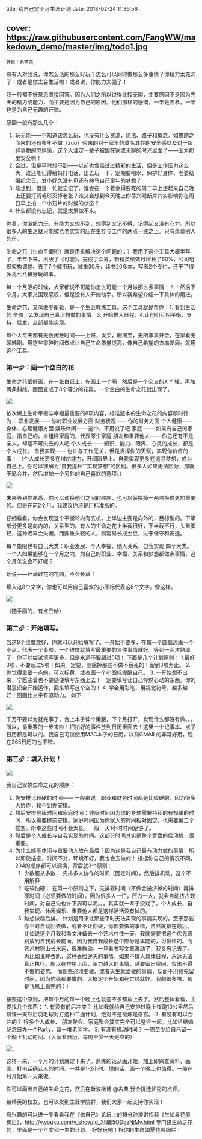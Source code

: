 ﻿title: 给自己定个月生涯计划
date: 2018-02-24 11:36:56

cover: https://raw.githubusercontent.com/FangWW/makedown_demo/master/img/todo1.jpg
---

	转自：新精英

总有人对我说，你怎么活的那么好玩？怎么可以同时做那么多事情？你精力太充沛了！或者是你太会生活啦！或者说，你能力太强了！

我一般都不好意思直接回答。因为人们之所以过得比较无聊，主要原因不是因为先天的精力或能力，而主要是因为自己的原因。他们那样的感慨，一半是羡慕，一半也是为自己无趣的开脱。

原因一般有那么几个：
1. 玩无能——不知道该怎么玩，也没有什么资源，想法、路子和概念。如果随之而来的还有多年不做（zuo）带来的对于家里的莫名其妙的安全感以及对于新鲜事物的恐惧感，这个人注定一辈子被困在家或无聊的时光里面了——因为那里安全啊！
2. 会过，但是平时想不到——以前也曾经过过精彩的生活，但是工作压力这么大，谁还能记得给妈打电话，出去玩一下，定期要喝水，保护好身体，老婆结婚纪念日、发小好久没有见还有神马自己童年的梦想？
3. 能想到，但是一忙就忘记了。谁会在一个着急得要死的周二早上想起来自己晚上还要打羽毛球灭掉老张？谁又会想到今天晚上你尽兴喝断片其实影响你在周日早上拍一个小短片的时候的状态？
4. 什么都没有忘记，就是太累做不来。

你看，你没能力玩，有能力又想不到，想得到又记不得，记得起又没有心力。所以很多人的生活就只能被老老实实的压在生存与工作的两点一线之上。只有羡慕别人的份。

生命之花（生命平衡轮）就是用来解决这个问题的：）我用了这个工具大概半年了，半年下来，出版了《可能》，完成了众筹，新精英绩效月增长了60%，公司组织架构调整、去了7个城市玩，减重30斤，读书20多本，写者2个专栏，还干了很多乱七八糟好玩的事。

每一个月晒的时候，大家都说不可能你怎么可能一个月做那么多事情！！！然后下个月，大家又围观感叹，但是没有人开始动手。所以我希望介绍一下具体的用法，

生命之花，又叫做平衡轮，是一个生涯教练工具。这个工具就是帮你：1. 看到生活的 全貌，2.发现自己真正想做的事情，3. 开始排入日程，4.让他们互相平衡、支持、启发，全部都能实现。

每个人每天都有无数闲散时间——上班，发呆，刷淘宝，无所事事开会，在家看无聊韩剧。用这些零碎时间做点让自己生命质量提高，像自己希望的方向发展。就用这个工具。

### 第一步：画一个空白的花
生命之花很好画，在一张白纸上，先画上一个圈，然后是一个交叉的X Y 轴，再加两条斜线。画面变成了8个等分的花瓣。一个空白的生命之花就出现了。

![](https://raw.githubusercontent.com/FangWW/makedown_demo/master/img/todo2.jpg)

依次填上生命平衡与幸福最重要的8项内容，标准版本的生命之花的内容顺时针为：
职业发展—— 你的职业发展方面
财务状况—— 你的财务方面
个人健康—— 身体、心理健康方面
娱乐休闲—— 这个，不用说了吧
家庭 —— 如果有自己的家庭，指自己的。未组建家庭的，代表原生家庭
朋友和重要他人—— 你总还有不是亲人，却是不可失去的人吧
个人成长—— 知识、能力、眼界、心灵的成长，都是个人成长。
自我实现—— 也许与工作无关，但是发挥你的天赋，实现你价值的事！
（个人成长更多在增加能力，开阔眼界上。自我实现更多在追寻梦想，成为自己上。你可以理解为“自我提升”“实现梦想”的区别。很多人如果无法区分，那就干脆合并，然后增加一个另外的自己喜欢的选项。）

![](https://raw.githubusercontent.com/FangWW/makedown_demo/master/img/todo3.jpg)

未来等到你熟悉，你可以调换他们之间的顺序，也可以替换掉一两项换成更加重要的。但是在前2个月，我建议你还是用标准版的。

仔细看看，你会发现这个平衡轮内有玄机，上半边主要是向外的，目标型的。下半部分更多是向内的，关系型的。有人的生命之花上半截很好，下半截不行，头重脚轻，这种迟早会失衡。而脚重头轻的人，则容易长成土豆，过于保守和安逸。

每个象限也有自己大类：职业发展、个人幸福、他人关系、自我实现 四个大类。一个人如果能够在一个月之内，为自己的职业、幸福、关系和梦想都做点事情，这个月怎么会不好呢？

话说——开满鲜花的花园，不会长草！

填入这8个文字，你也可以用自己喜欢的小图标代表这8个文字。像这样。

![](https://raw.githubusercontent.com/FangWW/makedown_demo/master/img/todo4.jpg)

（随手画的，有点丑哈）
### 第二步：开始填写。
当这8个维度放好，你就可以开始填写了。一开始不要多，在每一个圆弧边画一个小点，代表一个事项。一个维度就填写最重要的三件事情就好。等到一两次熟练了，你可以尝试填写更多，但是永远不要超过5项！
下面是几个计划原则：
1.最好3项，不要超过5项！如果一定要，删除掉那些不做不会死的！留到3项为止。
2. 你觉得重要一点的，可以标黄，或者画一个小图标提醒自己。
3. 一开始想不出来，宁愿空着也不要随便填写东西上去！一定要填写让自己怦然心动的东西。你的潜意识会开始运作，回来填写这个空的！
4. 学会用彩笔，用视觉符号，越多越好！图画比文字有驱动力。
如下：

![](https://raw.githubusercontent.com/FangWW/makedown_demo/master/img/todo5.jpg)

千万不要以为就完事了，合上本子伸个懒腰，下个月打开，发现什么都没有做。。。
所以，最重要的一步来啦！把拍好的事件放到日历里面去！这里一个记事本、点子日历都是可以的。我自己习惯使用MAC本子的日历，以前GMAIL的非常好用，现在365日历的也不错。
### 第三步：填入计划！

![](https://raw.githubusercontent.com/FangWW/makedown_demo/master/img/todo6.jpg)

我自己安排生命之花的顺序：
1. 先安排比较硬的时间—— 一般来说，职业和财务时间都是比较硬的，因为很多人协作，轮不到你安排。
2. 然后安排健康时间和家庭时间；健康时间因为你的身体需要持续的有规律的时间，所以需要提前安排。家庭时间因为你家人的时间相对固定，也需要第二个插空。所幸这些时间不会太长，一般一天1小时时间足够了。
3. 然后是个人成长与自我实现的时间。这部分时间其实是整个罗盘的启动机，很重要。
4. 为什么娱乐休闲与重要他人放在最后？因为这是我自己最有动力做的事情，所以即使插空，时间不对，环境不好，我也会去做的！
根据你自己的情况不同，234的顺序都可以调换，背后就3个原则：
	1. 少数服从多数：
先排多人协作的时间（固定时间），然后排机动。这个不用解释
	2. 吃软怕硬：
在第一个原则之下，先排软时间（不做会被挤掉的时间）再排硬时间（必须要做的时间）。因为很多人一忙，压力一大，就会自动挤占软时间，对自己说也许下周可以呢。。。其实就一辈子没戏了。个人成长、自我实现、休闲娱乐、重要他人都是这样活活没有掉的。
	3. 越想做越后排。
计划是用来让那些平时无法实现的事情实现的。至于那些你平时自动回去做，或者不让你做，你都要做的事情，自然就排在最后。
比如说这个月我和斯文准备去一个艺术村住一天，我就需要把这个优先级别放到自我成长前面，因为我自我成长这个部分是本能的，习惯性的。而艺术村则山长水远，很难启动。一旦看书写文章激动了，我又忘记去了。再比如说睡衣趴，这种丢脸逆天的事情，如果不排入具体日程，永远无法真正执行。所以在排序上面，阻力越大的事情，越要留出空间，留出不得不做的姿势。
而那些必须要做、或者天生就爱做的事情，反而不用预先留时间，因为你死都要做的。大概定个开始和死亡线就好。我的很多书，都是飞机上看完的：）

按照这个原则，把每个月的每一个晚上也就差不多都放上去了。然后整体看看，主要找几个东西：
	1. 有没有前后冲突？
比如我就给自己安排过晚上夜跑10公里然后讲课一天然后羽毛球对打这种二逼计划，绝对不是锻炼是自宫。
	2. 有没有可以合并的？
很多个人成长、 朋友聚会、家庭聚会其实完全可以整合一起。比如给结婚纪念日办一个Party，请一堆老同学。
	3. 有没有机动时间？
一周至少给自己留一个晚上机动时间。（大家看日历，每周至少一天是空的）


![](https://raw.githubusercontent.com/FangWW/makedown_demo/master/img/todo7.jpg)

这样一来，一个月的计划就定下来了。熟练的话从画开始，加上即兴查资料，画图、打电话确认人的时间。一共是1-2小时。慢的话，画一个晚上也值得。一般在月开始第一天来做。

你可以画出自己的生命之花，然后在新浪微博 @古典 我会挑选优秀的点评。

新精英的校友，也可以发到生涯学院群，我们大家一起支持你实现！

有兴趣的可以进一步看看我在《做自己》论坛上的18分钟演讲视频《生如夏花般绚烂》，http://v.youku.com/v_show/id_XNjE5ODgzNjMy.html
专门讲生命之花的，里面是一个年度和一生的计划。
好好玩吧！祝你的生命如夏花般绚烂！